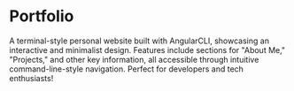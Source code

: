 # Portfolio
A terminal-style personal website built with AngularCLI, showcasing an interactive and minimalist design. Features include sections for "About Me," "Projects," and other key information, all accessible through intuitive command-line-style navigation. Perfect for developers and tech enthusiasts!
